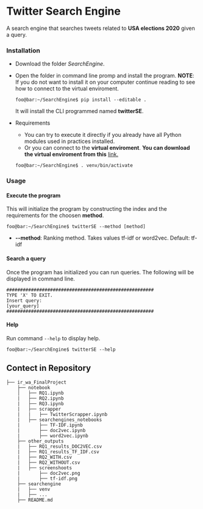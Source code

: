 # Twitter Search Engine
A search engine that searches tweets related to **USA elections 2020** given a query.

### Installation
* Download the folder *SearchEngine*.

* Open the folder in command line promp and install the program. **NOTE**: If you do not want to install it on your computer continue reading to see how to connect to the virtual enviroment.
  ```console
  foo@bar:~/SearchEngine$ pip install --editable .
  ```
  It will install the CLI programmed named **twitterSE**.

* Requirements
  * You can try to execute it directly if you already have all Python modules used in practices installed.
  * Or you can connect to the **virtual enviroment**. **You can download the virtual enviroment from this** [link.](https://drive.google.com/file/d/198Qk3eSxJ2LyHh0sVaxUBFqFesWj0RrC/view?usp=sharing)
  ```console
  foo@bar:~/SearchEngine$ . venv/bin/activate 
  ```

### Usage
#### Execute the program

This will initialize the program by constructing the index and the requirements for the choosen **method**.
````console
foo@bar:~/SearchEngine$ twitterSE --method [method]
````
* **--method**: Ranking method. Takes values tf-idf or word2vec. Default: tf-idf

#### Search a query
Once the program has initialized you can run queries. The following will be displayed in command line.
```
######################################################
TYPE 'X' TO EXIT.
Insert query:
[your_query]
######################################################
```


#### Help
Run command `--help` to display help.
````console
foo@bar:~/SearchEngine$ twitterSE --help
````

## Contect in Repository
```
├── ir_wa_FinalProject
    ├── notebook
    │   ├── RQ1.ipynb
    |   ├── RQ2.ipynb
    |   ├── RQ3.ipynb
    |   ├── scrapper
    |   |   ├── TwitterScrapper.ipynb
    |   ├── searchengines_notebooks
    |       ├── TF-IDF.ipynb
    |       ├── doc2vec.ipynb
    |       ├── word2vec.ipynb
    ├── other_outputs
    |   ├── RQ1_results_DOC2VEC.csv
    |   ├── RQ1_results_TF_IDF.csv
    |   ├── RQ2_WITH.csv
    |   ├── RQ2_WITHOUT.csv
    |   ├── screenshoots
    |       ├── doc2vec.png
    |       ├── tf-idf.png
    ├── searchengine
    |   ├── venv
    |   ├── ...
    ├── README.md
```
